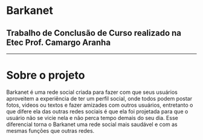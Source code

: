 # Barkanet

## Trabalho de Conclusão de Curso realizado na Etec Prof. Camargo Aranha

---

# Sobre o projeto

Barkanet é uma rede social criada para fazer com que seus usuários aproveitem a experiência de ter um perfil social, onde todos podem postar fotos, videos ou textos e fazer amizades com outros usuários, entretanto o que difere ela das outras redes sociais é que ela foi projetada para que o usuário não se vicie nela e não perca tempo demais do seu dia. Esse diferencial torna o Barkanet uma rede social mais saudável e com as mesmas funções que outras redes.
